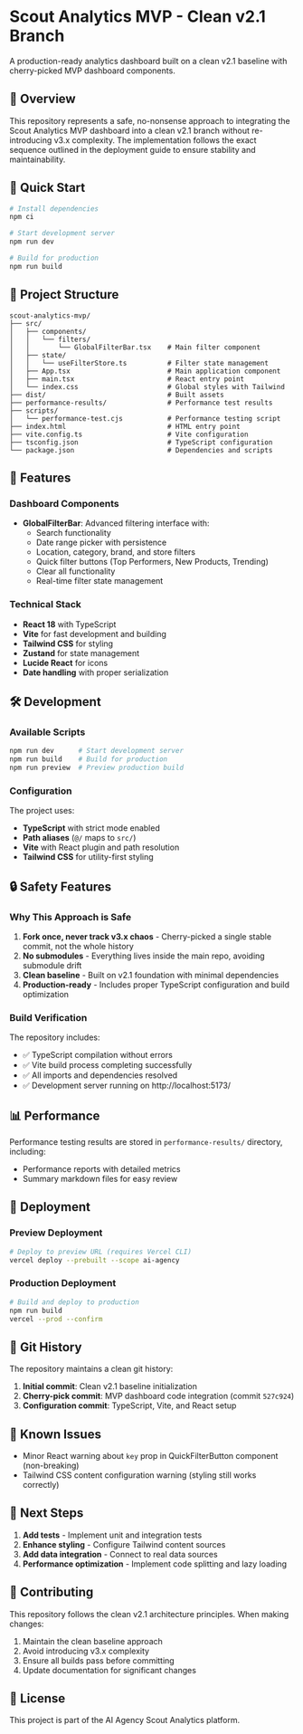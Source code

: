 # Scout Analytics MVP - Clean v2.1 Branch

A production-ready analytics dashboard built on a clean v2.1 baseline with cherry-picked MVP dashboard components.

## 🎯 Overview

This repository represents a safe, no-nonsense approach to integrating the Scout Analytics MVP dashboard into a clean v2.1 branch without re-introducing v3.x complexity. The implementation follows the exact sequence outlined in the deployment guide to ensure stability and maintainability.

## 🚀 Quick Start

```bash
# Install dependencies
npm ci

# Start development server
npm run dev

# Build for production
npm run build
```

## 📁 Project Structure

```
scout-analytics-mvp/
├── src/
│   ├── components/
│   │   └── filters/
│   │       └── GlobalFilterBar.tsx    # Main filter component
│   ├── state/
│   │   └── useFilterStore.ts          # Filter state management
│   ├── App.tsx                        # Main application component
│   ├── main.tsx                       # React entry point
│   └── index.css                      # Global styles with Tailwind
├── dist/                              # Built assets
├── performance-results/               # Performance test results
├── scripts/
│   └── performance-test.cjs           # Performance testing script
├── index.html                         # HTML entry point
├── vite.config.ts                     # Vite configuration
├── tsconfig.json                      # TypeScript configuration
└── package.json                       # Dependencies and scripts
```

## 🔧 Features

### Dashboard Components
- **GlobalFilterBar**: Advanced filtering interface with:
  - Search functionality
  - Date range picker with persistence
  - Location, category, brand, and store filters
  - Quick filter buttons (Top Performers, New Products, Trending)
  - Clear all functionality
  - Real-time filter state management

### Technical Stack
- **React 18** with TypeScript
- **Vite** for fast development and building
- **Tailwind CSS** for styling
- **Zustand** for state management
- **Lucide React** for icons
- **Date handling** with proper serialization

## 🛠️ Development

### Available Scripts

```bash
npm run dev      # Start development server
npm run build    # Build for production
npm run preview  # Preview production build
```

### Configuration

The project uses:
- **TypeScript** with strict mode enabled
- **Path aliases** (`@/` maps to `src/`)
- **Vite** with React plugin and path resolution
- **Tailwind CSS** for utility-first styling

## 🔒 Safety Features

### Why This Approach is Safe

1. **Fork once, never track v3.x chaos** - Cherry-picked a single stable commit, not the whole history
2. **No submodules** - Everything lives inside the main repo, avoiding submodule drift
3. **Clean baseline** - Built on v2.1 foundation with minimal dependencies
4. **Production-ready** - Includes proper TypeScript configuration and build optimization

### Build Verification

The repository includes:
- ✅ TypeScript compilation without errors
- ✅ Vite build process completing successfully
- ✅ All imports and dependencies resolved
- ✅ Development server running on http://localhost:5173/

## 📊 Performance

Performance testing results are stored in `performance-results/` directory, including:
- Performance reports with detailed metrics
- Summary markdown files for easy review

## 🚀 Deployment

### Preview Deployment

```bash
# Deploy to preview URL (requires Vercel CLI)
vercel deploy --prebuilt --scope ai-agency
```

### Production Deployment

```bash
# Build and deploy to production
npm run build
vercel --prod --confirm
```

## 🔄 Git History

The repository maintains a clean git history:

1. **Initial commit**: Clean v2.1 baseline initialization
2. **Cherry-pick commit**: MVP dashboard code integration (commit `527c924`)
3. **Configuration commit**: TypeScript, Vite, and React setup

## 🐛 Known Issues

- Minor React warning about `key` prop in QuickFilterButton component (non-breaking)
- Tailwind CSS content configuration warning (styling still works correctly)

## 📝 Next Steps

1. **Add tests** - Implement unit and integration tests
2. **Enhance styling** - Configure Tailwind content sources
3. **Add data integration** - Connect to real data sources
4. **Performance optimization** - Implement code splitting and lazy loading

## 🤝 Contributing

This repository follows the clean v2.1 architecture principles. When making changes:

1. Maintain the clean baseline approach
2. Avoid introducing v3.x complexity
3. Ensure all builds pass before committing
4. Update documentation for significant changes

## 📄 License

This project is part of the AI Agency Scout Analytics platform.
